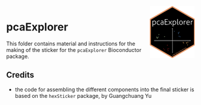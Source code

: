 <img src="pcaExplorer.png" align="right" alt="" width="120" />

# pcaExplorer

This folder contains material and instructions for the making of the sticker for the `pcaExplorer` Bioconductor package.

## Credits

* the code for assembling the different components into the final sticker is based on the `hexSticker` package, by Guangchuang Yu
